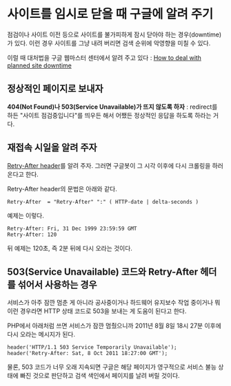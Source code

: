 # 사이트를 임시로 닫을 때 구글에 알려 주기

점검이나 사이트 이전 등으로 사이트를 불가피하게 잠시 닫아야 하는 경우(downtime)가 있다. 이런 경우 사이트를 그냥 내려 버리면 검색 순위에 악영향을 미칠 수 있다.

이럴 때 대처법을 구글 웹마스터 센터에서 알려 주고 있다 : [How to deal with planned site downtime](http://googlewebmastercentral.blogspot.kr/2011/01/how-to-deal-with-planned-site-downtime.html)

## 정상적인 페이지로 보내자

__404(Not Found)나 503(Service Unavailable)가 뜨지 않도록 하자__ : redirect를 하든 "사이트 점검중입니다"를 띄우든 해서 어쨌든 정상적인 응답을 하도록 하라는 거다.

## 재접속 시일을 알려 주자

[Retry-After header](http://www.w3.org/Protocols/rfc2616/rfc2616-sec14.html#sec14.37)를 알려 주자. 그러면 구글봇이 그 시각 이후에 다시 크롤링을 하러 온다고 한다. 

Retry-After header의 문법은 아래와 같다.

    Retry-After  = "Retry-After" ":" ( HTTP-date | delta-seconds )

예제는 이렇다.

    Retry-After: Fri, 31 Dec 1999 23:59:59 GMT
    Retry-After: 120

뒤 예제는 120초, 즉 2분 뒤에 다시 오라는 것이다.

## 503(Service Unavailable) 코드와 Retry-After 헤더를 섞어서 사용하는 경우

서비스가 아주 잠깐 멈춘 게 아니라 공사중이거나 하드웨어 유지보수 작업 중이거나 뭐 이런 경우라면 HTTP 상태 코드로 503을 보내는 게 도움이 된다고 한다.

PHP에서 아래처럼 쓰면 서비스가 잠깐 멈췄으니까 2011년 8월 8일 18시 27분 이후에 다시 오라는 메시지가 된다. 

    header('HTTP/1.1 503 Service Temporarily Unavailable');
    header('Retry-After: Sat, 8 Oct 2011 18:27:00 GMT');

물론, 503 코드가 너무 오래 지속되면 구글은 해당 페이지가 영구적으로 서비스 불능 상태에 빠진 것으로 판단하고 검색 색인에서 페이지를 날려 버릴 것이다.
